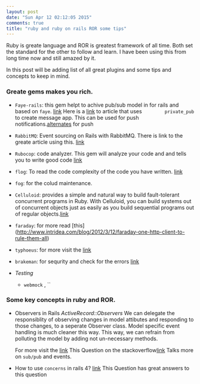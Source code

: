 ```yaml
---
layout: post
date: "Sun Apr 12 02:12:05 2015"
comments: true
title: "ruby and ruby on rails ROR some tips"
---
```

 
 Ruby is greate language and ROR is greatest framework of all time. Both set the standard for the other to follow and learn. I have been using this from long time now and still amazed by it.

 In this post will be adding list of all great plugins and some tips and concepts to keep in mind.

### Greate gems makes you rich.

- `Faye-rails`: this gem helpt to achive pub/sub model in for rails and based on `faye`. 	[link](https://github.com/jamesotron/faye-rails) Here is a [link](http://josephndungu.com/tutorials/gmail-like-chat-application-in-ruby-on-rails) to article that uses `		private_pub` to create message app.
	This can be used for push notifications.[alternates](https://www.google.co.in/search?sourceid=chrome-psyapi2&ion=1&espv=2&ie=UTF-8&q=push%20notification%20in%20rails&oq=push%20notification%20in%20r&aqs=chrome.1.69i57j0l5.4947j0j7) for push

- `RabbitMQ`: Event sourcing on Rails with RabbitMQ. There is link to the greate article using this. [link](http://codetunes.com/2014/event-sourcing-on-rails-with-rabbitmq/)

- `Rubocop`: code analyzer. This gem will analyze your code and and tells you to write good code [link](https://github.com/bbatsov/rubocop)

- `flog`: To read the code complexity of the code you have written. [link](https://github.com/seattlerb/flog)

- `fog`: for the colud maintenance. 

- `Celluloid`: provides a simple and natural way to build fault-tolerant concurrent programs in Ruby. With Celluloid, you can build systems out of concurrent objects just as easily as you build sequential programs out of regular objects.[link](https://github.com/celluloid/celluloid)

- `faraday`: for more read [this] (http://www.intridea.com/blog/2012/3/12/faraday-one-http-client-to-rule-them-all)

- `typhoeus`: for more visit the [link](https://github.com/typhoeus/typhoeus)

- `brakeman`: for sequrity and check for the errors [link](http://railscasts.com/episodes/358-brakeman?view=comments)

- *Testing*
	- `webmock` , ``
### Some key concepts in ruby and ROR.

- Observers in Rails
	*ActiveRecord::Observers*
  We can delegate the responsiblity of observing changes in model attibutes and responding to those changes, to a seperate Observer class. Model specific event handling is much cleaner this way. This way, we can refrain from polluting the model by adding not un-necessary methods.

  For more visit the [link](http://codebrahma.com/ruby/2014/07/30/observers-in-rails.html)
	This Question on the stackoverflow[link](http://stackoverflow.com/questions/15165260/rails-observer-alternatives-for-4-0) Talks more on `sub/pub` and events. 

 - How to use `concerns` in rails 4?
 	[link](http://stackoverflow.com/questions/14541823/how-to-use-concerns-in-rails-4?rq=1) This Question has great answers to this question